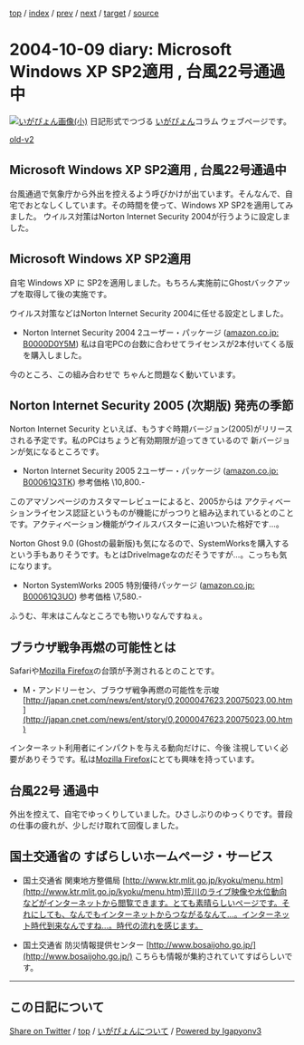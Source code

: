 [top](../index.html) 
 / [index](index.html) 
 / [prev](ig041006.html) 
 / [next](ig041011.html) 
 / [target](https://igapyon.github.io/diary/2004/ig041009.html) 
 / [source](https://github.com/igapyon/diary/blob/master/2004/ig041009.src.md) 

2004-10-09 diary: Microsoft Windows XP SP2適用 , 台風22号通過中
=====================================================================================================
[![いがぴょん画像(小)](https://igapyon.github.io/diary/images/iga200306s.jpg "いがぴょん")](https://igapyon.github.io/diary/memo/memoigapyon.html) 日記形式でつづる [いがぴょん](https://igapyon.github.io/diary/memo/memoigapyon.html)コラム ウェブページです。

[old-v2](ig041009-orig.html)

## Microsoft Windows XP SP2適用 , 台風22号通過中

台風通過で気象庁から外出を控えるよう呼びかけが出ています。そんなんで、自宅でおとなしくしています。その時間を使って、Windows XP SP2を適用してみました。 ウイルス対策はNorton Internet Security 2004が行うように設定しました。


## Microsoft Windows XP SP2適用

自宅 Windows XP に SP2を適用しました。もちろん実施前にGhostバックアップを取得して後の実施です。

ウイルス対策などはNorton Internet Security 2004に任せる設定としました。

* Norton Internet Security 2004 2ユーザー・パッケージ ([amazon.co.jp: B0000D0Y5M](http://www.amazon.co.jp/exec/obidos/ASIN/B0000D0Y5M/igapyondiary-22))
  私は自宅PCの台数に合わせてライセンスが2本付いてくる版を購入しました。

今のところ、この組み合わせで ちゃんと問題なく動いています。

## Norton Internet Security 2005 (次期版) 発売の季節

Norton Internet Security といえば、もうすぐ時期バージョン(2005)がリリースされる予定です。私のPCはちょうど有効期限が迫ってきているので 新バージョンが気になるところです。

* Norton Internet Security 2005 2ユーザー・パッケージ ([amazon.co.jp: B00061Q3TK](http://www.amazon.co.jp/exec/obidos/ASIN/B00061Q3TK/igapyondiary-22))
  参考価格 \10,800.-

このアマゾンページのカスタマーレビューによると、2005からは アクティべーションライセンス認証というものが機能にがっつりと組み込まれているとのことです。アクティべーション機能がウイルスバスターに追いついた格好です…。

Norton Ghost 9.0 (Ghostの最新版)も気になるので、SystemWorksを購入するという手もありそうです。もとはDriveImageなのだそうですが…。こっちも気になります。

* Norton SystemWorks 2005 特別優待パッケージ ([amazon.co.jp: B00061Q3UO](http://www.amazon.co.jp/exec/obidos/ASIN/B00061Q3UO/igapyondiary-22))
  参考価格 \7,580.-

ふうむ、年末はこんなところでも物いりなんですねぇ。

## ブラウザ戦争再燃の可能性とは

Safariや[Mozilla Firefox](http://www.igapyon.jp/igapyon/diary/keyword/firefox.html)の台頭が予測されるとのことです。

* M・アンドリーセン、ブラウザ戦争再燃の可能性を示唆
  [http://japan.cnet.com/news/ent/story/0,2000047623,20075023,00.htm](http://japan.cnet.com/news/ent/story/0,2000047623,20075023,00.htm)

インターネット利用者にインパクトを与える動向だけに、今後 注視していく必要がありそうです。私は[Mozilla Firefox](http://www.igapyon.jp/igapyon/diary/keyword/firefox.html)にとても興味を持っています。

## 台風22号 通過中

外出を控えて、自宅でゆっくりしていました。ひさしぶりのゆっくりです。普段の仕事の疲れが、少しだけ取れて回復しました。

## 国土交通省の すばらしいホームページ・サービス

* 国土交通省 関東地方整備局
  [http://www.ktr.mlit.go.jp/kyoku/menu.htm](http://www.ktr.mlit.go.jp/kyoku/menu.htm)荒川のライブ映像や水位動向などがインターネットから閲覧できます。とても素晴らしいページです。それにしても、なんでもインターネットからつながるなんて…。インターネット時代到来なんですね…。時代の流れを感じます。
  
* 国土交通省 防災情報提供センター
  [http://www.bosaijoho.go.jp/](http://www.bosaijoho.go.jp/)
  こちらも情報が集約されていてすばらしいです。


----------------------------------------------------------------------------------------------------

## この日記について

[Share on Twitter](https://twitter.com/intent/tweet?hashtags=igapyon%2Cdiary%2C%E3%81%84%E3%81%8C%E3%81%B4%E3%82%87%E3%82%93&text=Microsoft+Windows+XP+SP2%E9%81%A9%E7%94%A8+%2C+%E5%8F%B0%E9%A2%A822%E5%8F%B7%E9%80%9A%E9%81%8E%E4%B8%AD&url=https%3A%2F%2Figapyon.github.io%2Fdiary%2F2004%2Fig041009.html) / [top](../index.html) / [いがぴょんについて](https://igapyon.github.io/diary/memo/memoigapyon.html) / [Powered by Igapyonv3](https://github.com/igapyon/igapyonv3)
